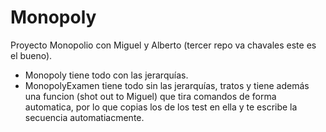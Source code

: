 # Monopoly
Proyecto Monopolio con Miguel y Alberto (tercer repo va chavales este es el bueno).

- Monopoly tiene todo con las jerarquías.
- MonopolyExamen tiene todo sin las jerarquías, tratos y tiene además una funcion (shot out to Miguel) que tira comandos de forma automatica, por lo que copias los de los test en ella y te escribe la secuencia automatiacmente.
